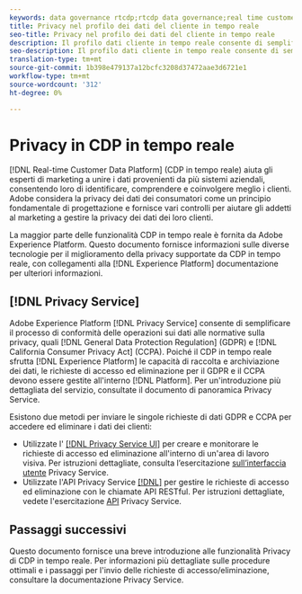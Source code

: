 ```yaml
---
keywords: data governance rtcdp;rtcdp data governance;real time customer data profile data governance;privacy rtcdp;rtcdp privacy
title: Privacy nel profilo dei dati del cliente in tempo reale
seo-title: Privacy nel profilo dei dati del cliente in tempo reale
description: Il profilo dati cliente in tempo reale consente di semplificare il processo di mantenimento delle operazioni sui dati conformi alle normative sulla privacy.
seo-description: Il profilo dati cliente in tempo reale consente di semplificare il processo di mantenimento delle operazioni sui dati conformi alle normative sulla privacy.
translation-type: tm+mt
source-git-commit: 1b398e479137a12bcfc3208d37472aae3d6721e1
workflow-type: tm+mt
source-wordcount: '312'
ht-degree: 0%

---
```



# Privacy in CDP in tempo reale

[!DNL Real-time Customer Data Platform] (CDP in tempo reale) aiuta gli esperti di marketing a unire i dati provenienti da più sistemi aziendali, consentendo loro di identificare, comprendere e coinvolgere meglio i clienti.  Adobe considera la privacy dei dati dei consumatori come un principio fondamentale di progettazione e fornisce vari controlli per aiutare gli addetti al marketing a gestire la privacy dei dati dei loro clienti.

La maggior parte delle funzionalità CDP in tempo reale è fornita da Adobe Experience Platform. Questo documento fornisce informazioni sulle diverse tecnologie per il miglioramento della privacy supportate da CDP in tempo reale, con collegamenti alla [!DNL Experience Platform] documentazione per ulteriori informazioni.

## [!DNL Privacy Service]

Adobe Experience Platform [!DNL Privacy Service] consente di semplificare il processo di conformità delle operazioni sui dati alle normative sulla privacy, quali [!DNL General Data Protection Regulation] (GDPR) e [!DNL California Consumer Privacy Act] (CCPA). Poiché il CDP in tempo reale sfrutta [!DNL Experience Platform] le capacità di raccolta e archiviazione dei dati, le richieste di accesso ed eliminazione per il GDPR e il CCPA devono essere gestite all&#39;interno [!DNL Platform]. Per un&#39;introduzione più dettagliata del servizio, consultate il documento di panoramica [](../../privacy-service/home.md) Privacy Service.

Esistono due metodi per inviare le singole richieste di dati GDPR e CCPA per accedere ed eliminare i dati dei clienti:

* Utilizzate l&#39; [[!DNL Privacy Service UI]](https://gdprui.cloud.adobe.io/) per creare e monitorare le richieste di accesso ed eliminazione all&#39;interno di un&#39;area di lavoro visiva. Per istruzioni dettagliate, consulta l’esercitazione [sull’interfaccia utente](../../privacy-service/ui/overview.md) Privacy Service.
* Utilizzate l&#39;API Privacy Service [[!DNL]](https://www.adobe.io/apis/experienceplatform/home/api-reference.html#!acpdr/swagger-specs/privacy-service.yaml) per gestire le richieste di accesso ed eliminazione con le chiamate API RESTful. Per istruzioni dettagliate, vedete l&#39;esercitazione [API](../../privacy-service/api/getting-started.md) Privacy Service.

<!-- (Capability will not be available for November GA) 
## Opt-out capabilities

Real-time CDP provides two types of consumer opt-out capabilities:

1. **General opt-out**: (Waiting on info)
1. **Segment-level opt-out of sale**: Opt-out of sale requests are captured using the Profile Privacy mixin (see the section on "Handling opt-out requests" in the [Real-time Customer Profile overview](../../profile/home.md) for more information). Using this, you can exclude users who have opted out from a segment using boolean logic ("AND NOT") in the segment predicate.
-->

## Passaggi successivi

Questo documento fornisce una breve introduzione alle funzionalità Privacy di CDP in tempo reale. Per informazioni più dettagliate sulle procedure ottimali e i passaggi per l&#39;invio delle richieste di accesso/eliminazione, consultare la documentazione [](../../privacy-service/home.md)Privacy Service.